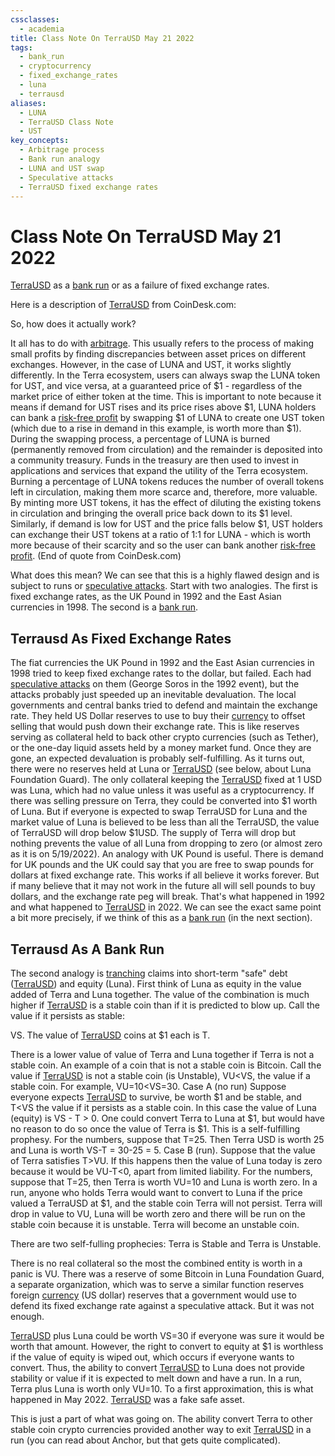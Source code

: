 ```yaml
---
cssclasses:
  - academia
title: Class Note On TerraUSD May 21 2022
tags:
  - bank_run
  - cryptocurrency
  - fixed_exchange_rates
  - luna
  - terrausd
aliases:
  - LUNA
  - TerraUSD Class Note
  - UST
key_concepts:
  - Arbitrage process
  - Bank run analogy
  - LUNA and UST swap
  - Speculative attacks
  - TerraUSD fixed exchange rates
---
```


# Class Note On TerraUSD May 21 2022

[TerraUSD](Class%20Slides%20On%20Terrausd%20Runs%202.md) as a [bank run](../Class%206-%20Bank%20Runs/Bank%20Runs%20Deposit%20Insurance%20and%20Liquidity.md) or as a failure of fixed exchange rates.

Here is a description of [TerraUSD](Class%20Slides%20On%20Terrausd%20Runs%202.md) from CoinDesk.com:

So,  how does it actually work?

It all has to do with [arbitrage](../../../Financial%20Markets/Fixed%20Income%20Securities%20Tools%20for%20Today's%20Markets/Chapter%207/Arbitrage%20Pricing%20of%20Derivatives.md). This usually refers to the process of making small profits by finding discrepancies between asset prices on different exchanges. However,  in the case of LUNA and UST,  it works slightly differently. In the Terra ecosystem,  users can always swap the LUNA token for UST,  and vice versa,  at a guaranteed price of $1 - regardless of the market price of either token at the time. This is important to note because it means if demand for UST rises and its price rises above $1,  LUNA holders can bank a [risk-free profit](../../../Financial%20Markets/Financial%20Asset%20Pricing%20Theory%20Overview/Chapter%203%20-%20%20Assets,%20Portfolios,%20and%20Arbitrage/Arbitrage.md) by swapping $1 of LUNA to create one UST token (which due to a rise in demand in this example,     is worth more than $1). During the swapping process,  a percentage of LUNA is burned (permanently removed from circulation) and the remainder is deposited into a community treasury. Funds in the treasury are then used to invest in applications and services that expand the utility of the Terra ecosystem. Burning a percentage of LUNA tokens reduces the number of overall tokens left in circulation,  making them more scarce and,  therefore,  more valuable. By minting more UST tokens,  it has the effect of diluting the existing tokens in circulation and bringing the overall price back down to its $1 level. Similarly,     if demand is low for UST and the price falls below $1,  UST holders can exchange their UST tokens at a ratio of 1:1 for LUNA - which is worth more because of their scarcity and so the user can bank another [risk-free profit](../../../Financial%20Markets/Financial%20Asset%20Pricing%20Theory%20Overview/Chapter%203%20-%20%20Assets,%20Portfolios,%20and%20Arbitrage/Arbitrage.md). (End of quote from CoinDesk.com)

What does this mean? We can see that this is a highly flawed design and is subject to runs or [speculative attacks](.md). Start with two analogies. The first is fixed exchange rates,  as the UK Pound in 1992 and the East Asian currencies in 1998. The second is a [bank run](../Class%206-%20Bank%20Runs/Bank%20Runs%20Deposit%20Insurance%20and%20Liquidity.md).

## Terrausd As Fixed Exchange Rates

The fiat currencies the UK Pound in 1992 and the East Asian currencies in 1998 tried to keep fixed exchange rates to the dollar,  but failed. Each had [speculative attacks](.md) on them (George Soros in the 1992 event),  but the attacks probably just speeded up an inevitable devaluation. The local governments and central banks tried to defend and maintain the exchange rate. They held US Dollar reserves to use to buy their [currency](../../../Financial%20Instruments/Lecture%20Notes-%20Financial%20Instruments/Teaching%20Note%201-%20Forward%20Rates%20Agreement/Forwards%20and%20Futures%20Notes.md) to offset selling that would push down their exchange rate. This is like reserves serving as collateral held to back other crypto currencies (such as Tether),  or the one-day liquid assets held by a money market fund. Once they are gone,  an expected devaluation is probably self-fulfilling. As it turns out,  there were no reserves held at Luna or [TerraUSD](Class%20Slides%20On%20Terrausd%20Runs%202.md) (see below,  about Luna Foundation Guard). The only collateral keeping the [TerraUSD](Class%20Slides%20On%20Terrausd%20Runs%202.md) fixed at 1 USD was Luna,  which had no value unless it was useful as a cryptocurrency. If there was selling pressure on Terra,  they could be converted into $1 worth of Luna. But if everyone is expected to swap TerraUSD for Luna and the market value of Luna is believed to be less than all the TerraUSD,     the value of TerraUSD will drop below $1USD. The supply of Terra will drop but nothing prevents the value of all Luna from dropping to zero (or almost zero as it is on 5/19/2022). An analogy with UK Pound is useful. There is demand for UK pounds and the UK could say that you are free to swap pounds for dollars at fixed exchange rate. This works if all believe it works forever. But if many believe that it may not work in the future all will sell pounds to buy dollars,  and the exchange rate peg will break. That's what happened in 1992 and what happened to [TerraUSD](Class%20Slides%20On%20Terrausd%20Runs%202.md) in 2022. We can see the exact same point a bit more precisely,  if we think of this as a [bank run](../Class%206-%20Bank%20Runs/Bank%20Runs%20Deposit%20Insurance%20and%20Liquidity.md) (in the next section).

## Terrausd As A Bank Run

The second analogy is [tranching](../Class%207-%20CP,%20Repo,%20and%20the%20Crisis/Class%20Note%20On%20Securitization(1).md) claims into short-term "safe" debt ([TerraUSD](Class%20Slides%20On%20Terrausd%20Runs%202.md)) and equity (Luna). First think of Luna as equity in the value added of Terra and Luna together. The value of the combination is much higher if [TerraUSD](Class%20Slides%20On%20Terrausd%20Runs%202.md) is a stable coin than if it is predicted to blow up. Call the value if it persists as stable:

VS. The value of [TerraUSD](Class%20Slides%20On%20Terrausd%20Runs%202.md) coins at $1 each is T.

There is a lower value of value of Terra and Luna together if Terra is not a stable coin. An example of a coin that is not a stable coin is Bitcoin. Call the value if [TerraUSD](Class%20Slides%20On%20Terrausd%20Runs%202.md) is not a stable coin (is Unstable),  VU<VS,  the value if a stable coin. For example,  VU=10<VS=30. Case A (no run) Suppose everyone expects [TerraUSD](Class%20Slides%20On%20Terrausd%20Runs%202.md) to survive,  be worth $1 and be stable,     and T<VS the value if it persists as a stable coin. In this case the value of Luna (equity) is VS - T > 0. One could convert Terra to Luna at $1,  but would have no reason to do so once the value of Terra is $1. This is a self-fulfilling prophesy. For the numbers,     suppose that T=25. Then Terra USD is worth 25 and Luna is worth VS-T = 30-25 = 5. Case B (run). Suppose that the value of Terra satisfies T>VU. If this happens then the value of Luna today is zero because it would be VU-T<0,     apart from limited liability. For the numbers,     suppose that T=25,     then Terra is worth VU=10 and Luna is worth zero. In a run,     anyone who holds Terra would want to convert to Luna if the price valued a TerraUSD at $1,  and the stable coin Terra will not persist. Terra will drop in value to VU,  Luna will be worth zero and there will be run on the stable coin because it is unstable. Terra will become an unstable coin.

There are two self-fulling prophecies: Terra is Stable and Terra is Unstable.

There is no real collateral so the most the combined entity is worth in a panic is VU. There was a reserve of some Bitcoin in Luna Foundation Guard,  a separate organization,  which was to serve a similar function reserves foreign [currency](../../../Financial%20Instruments/Lecture%20Notes-%20Financial%20Instruments/Teaching%20Note%201-%20Forward%20Rates%20Agreement/Forwards%20and%20Futures%20Notes.md) (US dollar) reserves that a government would use to defend its fixed exchange rate against a speculative attack. But it was not enough.

[TerraUSD](Class%20Slides%20On%20Terrausd%20Runs%202.md) plus Luna could be worth VS=30 if everyone was sure it would be worth that amount. However,  the right to convert to equity at $1 is worthless if the value of equity is wiped out,  which occurs if everyone wants to convert. Thus,  the ability to convert [TerraUSD](Class%20Slides%20On%20Terrausd%20Runs%202.md) to Luna does not provide stability or value if it is expected to melt down and have a run. In a run,  Terra plus Luna is worth only VU=10. To a first approximation,  this is what happened in May 2022. [TerraUSD](Class%20Slides%20On%20Terrausd%20Runs%202.md) was a fake safe asset.

This is just a part of what was going on. The ability convert Terra to other stable coin crypto currencies provided another way to exit [TerraUSD](Class%20Slides%20On%20Terrausd%20Runs%202.md) in a run (you can read about Anchor,  but that gets quite complicated).